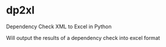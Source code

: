 # dp2xl
Dependency Check XML to Excel in Python

Will output the results of a dependency check into excel format
